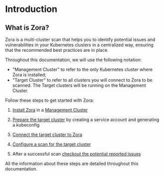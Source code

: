 # Introduction

## What is Zora?

Zora is a multi-cluster scan that helps you to identify potential issues and vulnerabilities 
in your Kubernetes clusters in a centralized way, ensuring that the recommended best practices are in place.

Throughout this documentation, we will use the following notation:
- "Management Cluster" to refer to the only Kubernetes cluster where Zora is installed;
- "Target Cluster" to refer to all clusters you will connect to Zora to be scanned. The Target clusters will be running on the Management Cluster.

Follow these steps to get started with Zora:

1. [Install Zora](/install) in a [Management Cluster](/glossary#management-cluster)

2. [Prepare the target cluster](/target-cluster) by creating a service account and generating a kubeconfig

3. [Connect the target cluster to Zora](/connect-cluster)

4. [Configure a scan for the target cluster](/cluster-scan)

5. After a successful scan [checkout the potential reported issues](/cluster-scan#list-cluster-issues)

All the information about these steps are detailed throughout this documentation.
